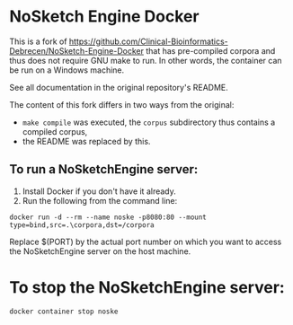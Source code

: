 # NoSketch Engine Docker

This is a fork of https://github.com/Clinical-Bioinformatics-Debrecen/NoSketch-Engine-Docker that has pre-compiled corpora and thus does not require GNU make to run. In other words, the container can be run on a Windows machine.

See all documentation in the original repository's README.

The content of this fork differs in two ways from the original:
- `make compile` was executed, the `corpus` subdirectory thus contains a compiled corpus,
- the README was replaced by this.

## To run a NoSketchEngine server:
1. Install Docker if you don't have it already.
2. Run the following from the command line:
```
docker run -d --rm --name noske -p8080:80 --mount type=bind,src=.\corpora,dst=/corpora
```
Replace $(PORT) by the actual port number on which you want to access the NoSketchEngine server on the host machine.

# To stop the NoSketchEngine server:
```
docker container stop noske
```